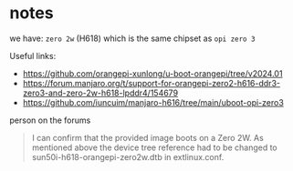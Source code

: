 # notes

we have: `zero 2w` (H618) which is the same chipset as `opi zero 3`

Useful links:

- https://github.com/orangepi-xunlong/u-boot-orangepi/tree/v2024.01
- https://forum.manjaro.org/t/support-for-orangepi-zero2-h616-ddr3-zero3-and-zero-2w-h618-lpddr4/154679
- https://github.com/iuncuim/manjaro-h616/tree/main/uboot-opi-zero3

person on the forums

> I can confirm that the provided image boots on a Zero 2W.
As mentioned above the device tree reference had to be changed to sun50i-h618-orangepi-zero2w.dtb in extlinux.conf.
